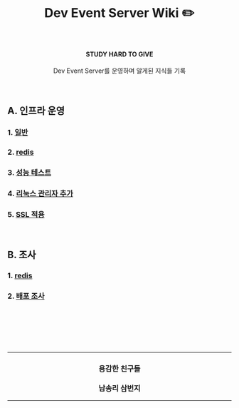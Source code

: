 <div align="center">
<h1> Dev Event Server Wiki ✏️ </h1>
</div>
<br />
<div align="center">
<b><h4>STUDY HARD TO GIVE</h4></b>
Dev Event Server를 운영하며 알게된 지식들 기록
</div>
<br />
<br />

## A. 인프라 운영
### 1. [일반](./_운영/일반.md)
### 2. [redis](./_운영/redis.md)
### 3. [성능 테스트](./_운영/성능테스트_nGrinder.md)
### 4. [리눅스 관리자 추가](./_운영/was_사용자_추가.md)
### 5. [SSL 적용](./_운영/SSL_적용.md)

<br />

## B. 조사
### 1. [redis](./_조사/redis.md)
### 2. [배포 조사](./_조사/배포_조사.md)


<br />
<br />
<br />
<br />

<br />
<div align=center>
  <hr />
    <h3> 용감한 친구들 <br /><br /> 남송리 삼번지 </h3>
  <hr />
</div>